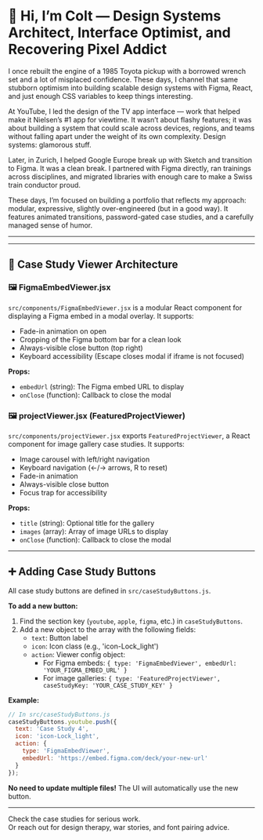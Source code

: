 # 👋 Hi, I’m Colt — Design Systems Architect, Interface Optimist, and Recovering Pixel Addict

I once rebuilt the engine of a 1985 Toyota pickup with a borrowed wrench set and a lot of misplaced confidence. These days, I channel that same stubborn optimism into building scalable design systems with Figma, React, and just enough CSS variables to keep things interesting.

At YouTube, I led the design of the TV app interface — work that helped make it Nielsen’s #1 app for viewtime. It wasn’t about flashy features; it was about building a system that could scale across devices, regions, and teams without falling apart under the weight of its own complexity. Design systems: glamorous stuff.

Later, in Zurich, I helped Google Europe break up with Sketch and transition to Figma. It was a clean break. I partnered with Figma directly, ran trainings across disciplines, and migrated libraries with enough care to make a Swiss train conductor proud.

These days, I’m focused on building a portfolio that reflects my approach: modular, expressive, slightly over-engineered (but in a good way). It features animated transitions, password-gated case studies, and a carefully managed sense of humor.

---


---

## 📁 Case Study Viewer Architecture

### 🖼️ FigmaEmbedViewer.jsx
`src/components/FigmaEmbedViewer.jsx` is a modular React component for displaying a Figma embed in a modal overlay. It supports:
- Fade-in animation on open
- Cropping of the Figma bottom bar for a clean look
- Always-visible close button (top right)
- Keyboard accessibility (Escape closes modal if iframe is not focused)

**Props:**
- `embedUrl` (string): The Figma embed URL to display
- `onClose` (function): Callback to close the modal

### 🖼️ projectViewer.jsx (FeaturedProjectViewer)
`src/components/projectViewer.jsx` exports `FeaturedProjectViewer`, a React component for image gallery case studies. It supports:
- Image carousel with left/right navigation
- Keyboard navigation (←/→ arrows, R to reset)
- Fade-in animation
- Always-visible close button
- Focus trap for accessibility

**Props:**
- `title` (string): Optional title for the gallery
- `images` (array): Array of image URLs to display
- `onClose` (function): Callback to close the modal

---

## ➕ Adding Case Study Buttons

All case study buttons are defined in `src/caseStudyButtons.js`.

**To add a new button:**
1. Find the section key (`youtube`, `apple`, `figma`, etc.) in `caseStudyButtons`.
2. Add a new object to the array with the following fields:
   - `text`: Button label
   - `icon`: Icon class (e.g., 'icon-Lock_light')
   - `action`: Viewer config object:
     - For Figma embeds: `{ type: 'FigmaEmbedViewer', embedUrl: 'YOUR_FIGMA_EMBED_URL' }`
     - For image galleries: `{ type: 'FeaturedProjectViewer', caseStudyKey: 'YOUR_CASE_STUDY_KEY' }`

**Example:**
```js
// In src/caseStudyButtons.js
caseStudyButtons.youtube.push({
  text: 'Case Study 4',
  icon: 'icon-Lock_light',
  action: {
    type: 'FigmaEmbedViewer',
    embedUrl: 'https://embed.figma.com/deck/your-new-url'
  }
});
```

**No need to update multiple files!** The UI will automatically use the new button.

---

Check the case studies for serious work.  
Or reach out for design therapy, war stories, and font pairing advice.
